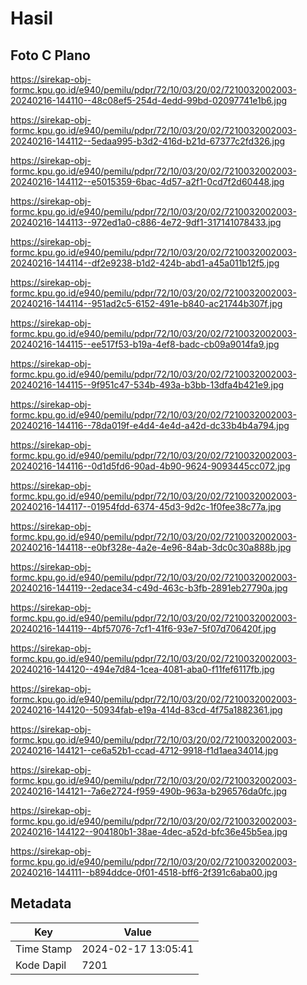 # Hasil

## Foto C Plano

https://sirekap-obj-formc.kpu.go.id/e940/pemilu/pdpr/72/10/03/20/02/7210032002003-20240216-144110--48c08ef5-254d-4edd-99bd-02097741e1b6.jpg

https://sirekap-obj-formc.kpu.go.id/e940/pemilu/pdpr/72/10/03/20/02/7210032002003-20240216-144112--5edaa995-b3d2-416d-b21d-67377c2fd326.jpg

https://sirekap-obj-formc.kpu.go.id/e940/pemilu/pdpr/72/10/03/20/02/7210032002003-20240216-144112--e5015359-6bac-4d57-a2f1-0cd7f2d60448.jpg

https://sirekap-obj-formc.kpu.go.id/e940/pemilu/pdpr/72/10/03/20/02/7210032002003-20240216-144113--972ed1a0-c886-4e72-9df1-317141078433.jpg

https://sirekap-obj-formc.kpu.go.id/e940/pemilu/pdpr/72/10/03/20/02/7210032002003-20240216-144114--df2e9238-b1d2-424b-abd1-a45a011b12f5.jpg

https://sirekap-obj-formc.kpu.go.id/e940/pemilu/pdpr/72/10/03/20/02/7210032002003-20240216-144114--951ad2c5-6152-491e-b840-ac21744b307f.jpg

https://sirekap-obj-formc.kpu.go.id/e940/pemilu/pdpr/72/10/03/20/02/7210032002003-20240216-144115--ee517f53-b19a-4ef8-badc-cb09a9014fa9.jpg

https://sirekap-obj-formc.kpu.go.id/e940/pemilu/pdpr/72/10/03/20/02/7210032002003-20240216-144115--9f951c47-534b-493a-b3bb-13dfa4b421e9.jpg

https://sirekap-obj-formc.kpu.go.id/e940/pemilu/pdpr/72/10/03/20/02/7210032002003-20240216-144116--78da019f-e4d4-4e4d-a42d-dc33b4b4a794.jpg

https://sirekap-obj-formc.kpu.go.id/e940/pemilu/pdpr/72/10/03/20/02/7210032002003-20240216-144116--0d1d5fd6-90ad-4b90-9624-9093445cc072.jpg

https://sirekap-obj-formc.kpu.go.id/e940/pemilu/pdpr/72/10/03/20/02/7210032002003-20240216-144117--01954fdd-6374-45d3-9d2c-1f0fee38c77a.jpg

https://sirekap-obj-formc.kpu.go.id/e940/pemilu/pdpr/72/10/03/20/02/7210032002003-20240216-144118--e0bf328e-4a2e-4e96-84ab-3dc0c30a888b.jpg

https://sirekap-obj-formc.kpu.go.id/e940/pemilu/pdpr/72/10/03/20/02/7210032002003-20240216-144119--2edace34-c49d-463c-b3fb-2891eb27790a.jpg

https://sirekap-obj-formc.kpu.go.id/e940/pemilu/pdpr/72/10/03/20/02/7210032002003-20240216-144119--4bf57076-7cf1-41f6-93e7-5f07d706420f.jpg

https://sirekap-obj-formc.kpu.go.id/e940/pemilu/pdpr/72/10/03/20/02/7210032002003-20240216-144120--494e7d84-1cea-4081-aba0-f11fef6117fb.jpg

https://sirekap-obj-formc.kpu.go.id/e940/pemilu/pdpr/72/10/03/20/02/7210032002003-20240216-144120--50934fab-e19a-414d-83cd-4f75a1882361.jpg

https://sirekap-obj-formc.kpu.go.id/e940/pemilu/pdpr/72/10/03/20/02/7210032002003-20240216-144121--ce6a52b1-ccad-4712-9918-f1d1aea34014.jpg

https://sirekap-obj-formc.kpu.go.id/e940/pemilu/pdpr/72/10/03/20/02/7210032002003-20240216-144121--7a6e2724-f959-490b-963a-b296576da0fc.jpg

https://sirekap-obj-formc.kpu.go.id/e940/pemilu/pdpr/72/10/03/20/02/7210032002003-20240216-144122--904180b1-38ae-4dec-a52d-bfc36e45b5ea.jpg

https://sirekap-obj-formc.kpu.go.id/e940/pemilu/pdpr/72/10/03/20/02/7210032002003-20240216-144111--b894ddce-0f01-4518-bff6-2f391c6aba00.jpg


## Metadata

| Key        | Value               |
| ---------- | ------------------- |
| Time Stamp | 2024-02-17 13:05:41 |
| Kode Dapil | 7201                |



